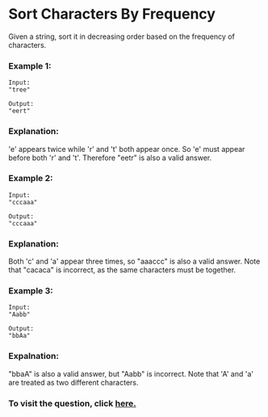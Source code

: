 # Sort Characters By Frequency

Given a string, sort it in decreasing order based on the frequency of characters.

### Example 1:
```
Input:
"tree"

Output:
"eert"
```

### Explanation:
'e' appears twice while 'r' and 't' both appear once.
So 'e' must appear before both 'r' and 't'. Therefore "eetr" is also a valid answer.

### Example 2:
```
Input:
"cccaaa"

Output:
"cccaaa"
```

### Explanation:
Both 'c' and 'a' appear three times, so "aaaccc" is also a valid answer.
Note that "cacaca" is incorrect, as the same characters must be together.

### Example 3:
```
Input:
"Aabb"

Output:
"bbAa"
```

### Expalnation:

"bbaA" is also a valid answer, but "Aabb" is incorrect.
Note that 'A' and 'a' are treated as two different characters.

### To visit the question, click [here.](https://leetcode.com/explore/challenge/card/may-leetcoding-challenge/537/week-4-may-22nd-may-28th/3337/)
